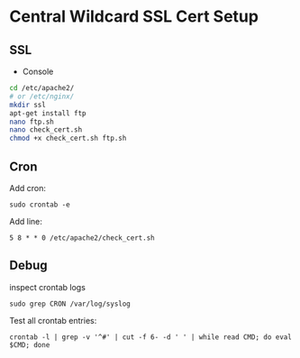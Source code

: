 # Central Wildcard SSL Cert Setup

## SSL

- Console

```bash
cd /etc/apache2/
# or /etc/nginx/
mkdir ssl
apt-get install ftp
nano ftp.sh
nano check_cert.sh
chmod +x check_cert.sh ftp.sh
```

## Cron


Add cron:
```
sudo crontab -e
```

Add line:
```
5 8 * * 0 /etc/apache2/check_cert.sh
```

## Debug

inspect crontab logs
```
sudo grep CRON /var/log/syslog
```

Test all crontab entries:
```
crontab -l | grep -v '^#' | cut -f 6- -d ' ' | while read CMD; do eval $CMD; done
```